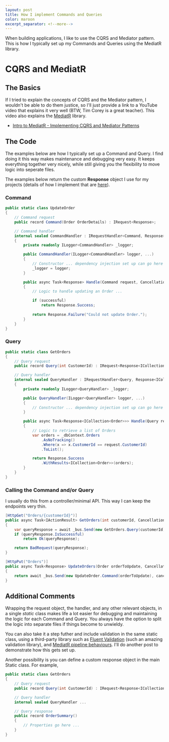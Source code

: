 ```yaml
---
layout: post
title: How I implement Commands and Queries
color: maroon
excerpt_separator: <!--more-->
---
```


When building applications, I like to use the CQRS and Mediator pattern. This is how I typically set up my Commands and Queries using the MediatR library.<!--more-->

# CQRS and MediatR

## The Basics

If I tried to explain the concepts of CQRS and the Mediator pattern, I wouldn't be able to do them justice, so I'll just provide a link to a YouTube video that explains it very well (BTW, Tim Corey is a great teacher). This video also explains the [MediatR](https://github.com/jbogard/MediatR "MediatR") library.

- [Intro to MediatR - Implementing CQRS and Mediator Patterns](https://www.google.com.au/url?sa=t&rct=j&q=&esrc=s&source=web&cd=&cad=rja&uact=8&ved=2ahUKEwiexKb2iNyBAxVGs1YBHZX3DesQwqsBegQIUxAB&url=https%3A%2F%2Fwww.youtube.com%2Fwatch%3Fv%3DyozD5Tnd8nw&usg=AOvVaw0RJBEHe526MVzquNTEuQFw&opi=89978449 "Intro to MediatR - Implementing CQRS and Mediator Patterns")

## The Code

The examples below are how I typically set up a Command and Query.  I find doing it this way makes maintenance and debugging very easy. It keeps everything together very nicely, while still giving you the flexibility to move logic into seperate files.

The examples below return the custom **Response** object I use for my projects (details of how I implement that are [here](https://dazfl.github.io/2023/09/09/simple-response-class.html "Response Class")).


### Command
```csharp
public static class UpdateOrder
{
    // Command request
    public record Command(Order OrderDetails) : IRequest<Response>;

    // Command handler
    internal sealed CommandHandler : IRequestHandler<Command, Response>
    {
        private readonly ILogger<CommandHandler> _logger;

        public CommandHandler(ILogger<CommandHandler> logger, ...)
        {
            // Constructor ... dependency injection set up can go here
            _logger = logger;
        }

        public async Task<Response> Handle(Command request, CancellationToken cancellationToken)
        {
            // Logic to handle updating an Order ...

            if (successful)
                return Response.Success;
            
            return Response.Failure("Could not update Order.");
        }
    }
}
```
### Query
```csharp
public static class GetOrders
{
    // Query request
    public record Query(int CustomerId) : IRequest<Response<ICollection<Order>>>;

    // Query handler
    internal sealed QueryHandler : IRequestHandler<Query, Response<ICollection<Order>>>
    {
        private readonly ILogger<QueryHandler> _logger;

        public QueryHandler(ILogger<QueryHandler> logger, ...)
        {
            // Constructor ... dependency injection set up can go here
        }

        public async Task<Response<ICollection<Order>>> Handle(Query request, CancellationToken cancellationToken)
        {
            // Logic to retrieve a list of Orders
            var orders = _dbContext.Orders
                .AsNoTracking()
                .Where(x => x.CustomerId == request.CustomerId)
                .ToList();

            return Response.Success
                .WithResults<ICollection<Order>>(orders);
        }
    }
}
```
### Calling the Command and/or Query
I usually do this from a controller/minimal API. This way I can keep the endpoints very thin.
```csharp
[HttpGet("Orders/{customerId}")]
public async Task<IActionResult> GetOrders(int customerId, CancellationToken cancellationToken)
{
    var queryResponse = await _bus.Send(new GetOrders.Query(customerId), cancellationToken);
    if (queryResponse.IsSuccessful)
        return Ok(queryResponse);

    return BadRequest(queryResponse);
}

[HttpPut("Orders")]
public async Task<Response> UpdateOrders(Order orderToUpdate, CancellationToken cancellationToken)
{
    return await _bus.Send(new UpdateOrder.Command(orderToUpdate), cancellationToken);
}
```

## Additional Comments

Wrapping the request object, the handler, and any other relevant objects, in a single _static_ class makes life a lot easier for debugging and maintaining the logic for each Command and Query.  You always have the option to split the logic into separate files if things become to unwieldy.

You can also take it a step futher and include validation in the same static class, using a third-party library such as [Fluent Validation](https://github.com/FluentValidation/FluentValidation "Fluent Validation") (such an amazing validation library), and [MediatR pipeline behaviours](https://github.com/jbogard/MediatR/wiki/Behaviors "MediatR pipeline behaviours"). I'll do another post to demonstrate how this gets set up.

Another possibility is you can define a custom response object in the main Static class.  For example,
```csharp
public static class GetOrders
{
    // Query request
    public record Query(int CustomerId) : IRequest<Response<ICollection<OrderSummary>>>;

    // Query handler
    internal sealed QueryHandler ...

    // Query response
    public record OrderSummary()
    {
        // Properties go here ...
    }
}
```

